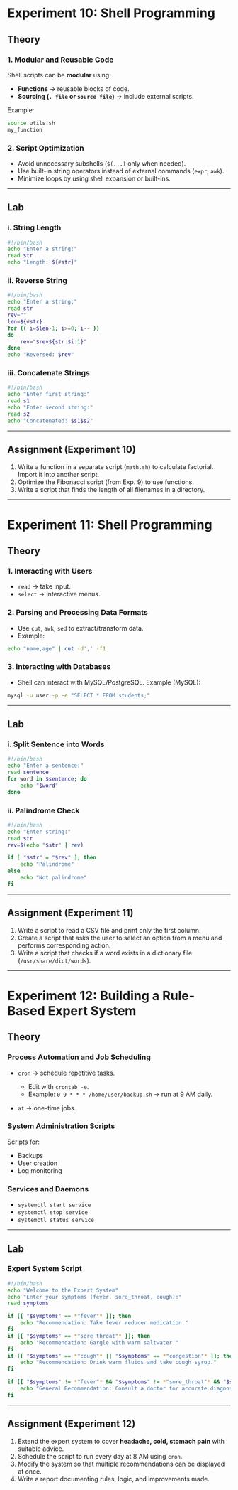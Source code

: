


# Experiment 10: Shell Programming

## Theory

### 1. Modular and Reusable Code

Shell scripts can be **modular** using:

* **Functions** → reusable blocks of code.
* **Sourcing (`. file` or `source file`)** → include external scripts.

Example:

```bash
source utils.sh
my_function
```

### 2. Script Optimization

* Avoid unnecessary subshells (`$(...)` only when needed).
* Use built-in string operators instead of external commands (`expr`, `awk`).
* Minimize loops by using shell expansion or built-ins.

---

## Lab

### i. String Length

```bash
#!/bin/bash
echo "Enter a string:"
read str
echo "Length: ${#str}"
```

### ii. Reverse String

```bash
#!/bin/bash
echo "Enter a string:"
read str
rev=""
len=${#str}
for (( i=$len-1; i>=0; i-- ))
do
    rev="$rev${str:$i:1}"
done
echo "Reversed: $rev"
```

### iii. Concatenate Strings

```bash
#!/bin/bash
echo "Enter first string:"
read s1
echo "Enter second string:"
read s2
echo "Concatenated: $s1$s2"
```

---

## Assignment (Experiment 10)

1. Write a function in a separate script (`math.sh`) to calculate factorial. Import it into another script.
2. Optimize the Fibonacci script (from Exp. 9) to use functions.
3. Write a script that finds the length of all filenames in a directory.

---

# Experiment 11: Shell Programming

## Theory

### 1. Interacting with Users

* `read` → take input.
* `select` → interactive menus.

### 2. Parsing and Processing Data Formats

* Use `cut`, `awk`, `sed` to extract/transform data.
* Example:

```bash
echo "name,age" | cut -d',' -f1
```

### 3. Interacting with Databases

* Shell can interact with MySQL/PostgreSQL.
  Example (MySQL):

```bash
mysql -u user -p -e "SELECT * FROM students;"
```

---

## Lab

### i. Split Sentence into Words

```bash
#!/bin/bash
echo "Enter a sentence:"
read sentence
for word in $sentence; do
    echo "$word"
done
```

### ii. Palindrome Check

```bash
#!/bin/bash
echo "Enter string:"
read str
rev=$(echo "$str" | rev)

if [ "$str" = "$rev" ]; then
    echo "Palindrome"
else
    echo "Not palindrome"
fi
```

---

## Assignment (Experiment 11)

1. Write a script to read a CSV file and print only the first column.
2. Create a script that asks the user to select an option from a menu and performs corresponding action.
3. Write a script that checks if a word exists in a dictionary file (`/usr/share/dict/words`).

---

# Experiment 12: Building a Rule-Based Expert System

## Theory

### Process Automation and Job Scheduling

* `cron` → schedule repetitive tasks.

  * Edit with `crontab -e`.
  * Example: `0 9 * * * /home/user/backup.sh` → run at 9 AM daily.
* `at` → one-time jobs.

### System Administration Scripts

Scripts for:

* Backups
* User creation
* Log monitoring

### Services and Daemons

* `systemctl start service`
* `systemctl stop service`
* `systemctl status service`

---

## Lab

### Expert System Script

```bash
#!/bin/bash
echo "Welcome to the Expert System"
echo "Enter your symptoms (fever, sore_throat, cough):"
read symptoms

if [[ "$symptoms" == *"fever"* ]]; then
    echo "Recommendation: Take fever reducer medication."
fi
if [[ "$symptoms" == *"sore_throat"* ]]; then
    echo "Recommendation: Gargle with warm saltwater."
fi
if [[ "$symptoms" == *"cough"* || "$symptoms" == *"congestion"* ]]; then
    echo "Recommendation: Drink warm fluids and take cough syrup."
fi

if [[ "$symptoms" != *"fever"* && "$symptoms" != *"sore_throat"* && "$symptoms" != *"cough"* ]]; then
    echo "General Recommendation: Consult a doctor for accurate diagnosis."
fi
```

---

## Assignment (Experiment 12)

1. Extend the expert system to cover **headache, cold, stomach pain** with suitable advice.
2. Schedule the script to run every day at 8 AM using `cron`.
3. Modify the system so that multiple recommendations can be displayed at once.
4. Write a report documenting rules, logic, and improvements made.

